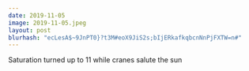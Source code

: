 ```yaml
---
date: 2019-11-05
image: 2019-11-05.jpeg
layout: post
blurhash: "ecLesA$~9JnPT0}?t3M#eoX9JiS2s;bIjERkafkqbcnNnPjFXTW=n#"
---
```


Saturation turned up to 11 while cranes salute the sun
